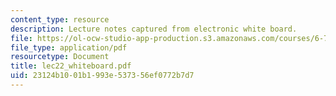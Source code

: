 ```yaml
---
content_type: resource
description: Lecture notes captured from electronic white board.
file: https://ol-ocw-studio-app-production.s3.amazonaws.com/courses/6-772-compound-semiconductor-devices-spring-2003/23124b1001b1993e537356ef0772b7d7_lec22_whiteboard.pdf
file_type: application/pdf
resourcetype: Document
title: lec22_whiteboard.pdf
uid: 23124b10-01b1-993e-5373-56ef0772b7d7
---
```

